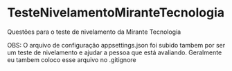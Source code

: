 # TesteNivelamentoMiranteTecnologia
Questões para o teste de nivelamento da Mirante Tecnologia

OBS: O arquivo de configuração appsettings.json foi subido tambem por ser um teste de nivelamento e ajudar a pessoa que está avaliando. Geralmente eu tambem coloco esse arquivo no .gitignore 
